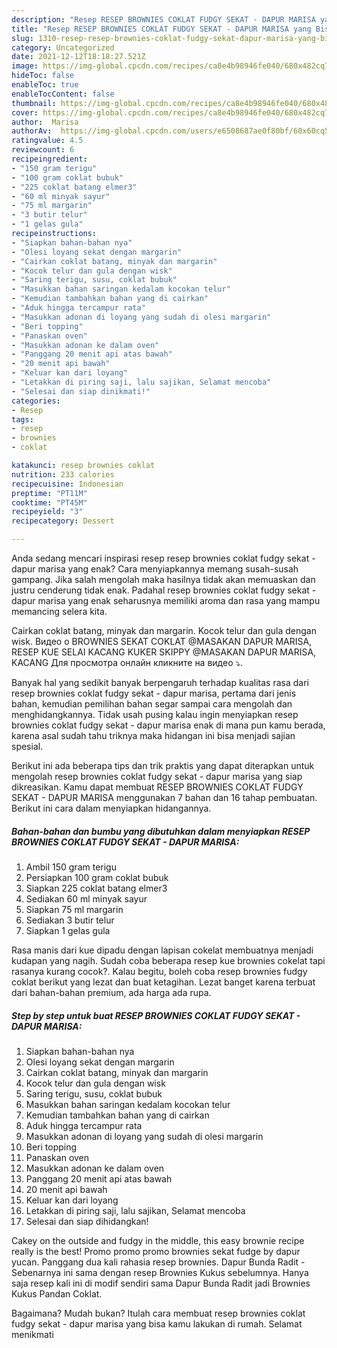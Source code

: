 ```yaml
---
description: "Resep RESEP BROWNIES COKLAT FUDGY SEKAT - DAPUR MARISA yang Bisa Manjain Lidah"
title: "Resep RESEP BROWNIES COKLAT FUDGY SEKAT - DAPUR MARISA yang Bisa Manjain Lidah"
slug: 1310-resep-resep-brownies-coklat-fudgy-sekat-dapur-marisa-yang-bisa-manjain-lidah
category: Uncategorized
date: 2021-12-12T18:18:27.521Z
image: https://img-global.cpcdn.com/recipes/ca8e4b98946fe040/680x482cq70/resep-brownies-coklat-fudgy-sekat-dapur-marisa-foto-resep-utama.jpg
hideToc: false
enableToc: true
enableTocContent: false
thumbnail: https://img-global.cpcdn.com/recipes/ca8e4b98946fe040/680x482cq70/resep-brownies-coklat-fudgy-sekat-dapur-marisa-foto-resep-utama.jpg
cover: https://img-global.cpcdn.com/recipes/ca8e4b98946fe040/680x482cq70/resep-brownies-coklat-fudgy-sekat-dapur-marisa-foto-resep-utama.jpg
author:  Marisa
authorAv:  https://img-global.cpcdn.com/users/e6508687ae0f80bf/60x60cq50/avatar.jpg
ratingvalue: 4.5
reviewcount: 6
recipeingredient:
- "150 gram terigu"
- "100 gram coklat bubuk"
- "225 coklat batang elmer3"
- "60 ml minyak sayur"
- "75 ml margarin"
- "3 butir telur"
- "1 gelas gula"
recipeinstructions:
- "Siapkan bahan-bahan nya"
- "Olesi loyang sekat dengan margarin"
- "Cairkan coklat batang, minyak dan margarin"
- "Kocok telur dan gula dengan wisk"
- "Saring terigu, susu, coklat bubuk"
- "Masukkan bahan saringan kedalam kocokan telur"
- "Kemudian tambahkan bahan yang di cairkan"
- "Aduk hingga tercampur rata"
- "Masukkan adonan di loyang yang sudah di olesi margarin"
- "Beri topping"
- "Panaskan oven"
- "Masukkan adonan ke dalam oven"
- "Panggang 20 menit api atas bawah"
- "20 menit api bawah"
- "Keluar kan dari loyang"
- "Letakkan di piring saji, lalu sajikan, Selamat mencoba"
- "Selesai dan siap dinikmati!"
categories:
- Resep
tags:
- resep
- brownies
- coklat

katakunci: resep brownies coklat 
nutrition: 233 calories
recipecuisine: Indonesian
preptime: "PT11M"
cooktime: "PT45M"
recipeyield: "3"
recipecategory: Dessert

---
```



Anda sedang mencari inspirasi resep resep brownies coklat fudgy sekat - dapur marisa yang enak? Cara menyiapkannya memang susah-susah gampang. Jika salah mengolah maka hasilnya tidak akan memuaskan dan justru cenderung tidak enak. Padahal resep brownies coklat fudgy sekat - dapur marisa yang enak seharusnya memiliki aroma dan rasa yang mampu memancing selera kita.


Cairkan coklat batang, minyak dan margarin. Kocok telur dan gula dengan wisk. Видео о BROWNIES SEKAT COKLAT @MASAKAN DAPUR MARISA, RESEP KUE SELAI KACANG KUKER SKIPPY @MASAKAN DAPUR MARISA, KACANG Для просмотра онлайн кликните на видео ⤵.

Banyak hal yang sedikit banyak berpengaruh terhadap kualitas rasa dari resep brownies coklat fudgy sekat - dapur marisa, pertama dari jenis bahan, kemudian pemilihan bahan segar sampai cara mengolah dan menghidangkannya. Tidak usah pusing kalau ingin menyiapkan resep brownies coklat fudgy sekat - dapur marisa enak di mana pun kamu berada, karena asal sudah tahu triknya maka hidangan ini bisa menjadi sajian spesial.


Berikut ini ada beberapa tips dan trik praktis yang dapat diterapkan untuk mengolah resep brownies coklat fudgy sekat - dapur marisa yang siap dikreasikan. Kamu dapat membuat RESEP BROWNIES COKLAT FUDGY SEKAT - DAPUR MARISA menggunakan 7 bahan dan 16 tahap pembuatan. Berikut ini cara dalam menyiapkan hidangannya.

<!--inarticleads1-->

##### Bahan-bahan dan bumbu yang dibutuhkan dalam menyiapkan RESEP BROWNIES COKLAT FUDGY SEKAT - DAPUR MARISA:

1. Ambil 150 gram terigu
1. Persiapkan 100 gram coklat bubuk
1. Siapkan 225 coklat batang elmer3
1. Sediakan 60 ml minyak sayur
1. Siapkan 75 ml margarin
1. Sediakan 3 butir telur
1. Siapkan 1 gelas gula


Rasa manis dari kue dipadu dengan lapisan cokelat membuatnya menjadi kudapan yang nagih. Sudah coba beberapa resep kue brownies cokelat tapi rasanya kurang cocok?. Kalau begitu, boleh coba resep brownies fudgy coklat berikut yang lezat dan buat ketagihan. Lezat banget karena terbuat dari bahan-bahan premium, ada harga ada rupa. 

<!--inarticleads2-->

##### Step by step untuk buat RESEP BROWNIES COKLAT FUDGY SEKAT - DAPUR MARISA:

1. Siapkan bahan-bahan nya
1. Olesi loyang sekat dengan margarin
1. Cairkan coklat batang, minyak dan margarin
1. Kocok telur dan gula dengan wisk
1. Saring terigu, susu, coklat bubuk
1. Masukkan bahan saringan kedalam kocokan telur
1. Kemudian tambahkan bahan yang di cairkan
1. Aduk hingga tercampur rata
1. Masukkan adonan di loyang yang sudah di olesi margarin
1. Beri topping
1. Panaskan oven
1. Masukkan adonan ke dalam oven
1. Panggang 20 menit api atas bawah
1. 20 menit api bawah
1. Keluar kan dari loyang
1. Letakkan di piring saji, lalu sajikan, Selamat mencoba
1. Selesai dan siap dihidangkan!

Cakey on the outside and fudgy in the middle, this easy brownie recipe really is the best! Promo promo promo brownies sekat fudge by dapur yucan. Panggang dua kali rahasia resep brownies. Dapur Bunda Radit - Sebenarnya ini sama dengan resep Brownies Kukus sebelumnya. Hanya saja resep kali ini di modif sendiri sama Dapur Bunda Radit jadi Brownies Kukus Pandan Coklat. 

Bagaimana? Mudah bukan? Itulah cara membuat resep brownies coklat fudgy sekat - dapur marisa yang bisa kamu lakukan di rumah. Selamat menikmati
